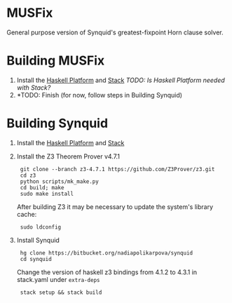 # MUSFix
General purpose version of Synquid's greatest-fixpoint Horn clause solver.

# Building MUSFix
1. Install the [Haskell Platform](https://www.haskell.org/platform/) and [Stack](https://docs.haskellstack.org/en/stable/README/#how-to-install) *TODO: Is Haskell Platform needed with Stack?*
2. *TODO: Finish (for now, follow steps in Building Synquid)

# Building Synquid
1. Install the [Haskell Platform](https://www.haskell.org/platform/) and [Stack](https://docs.haskellstack.org/en/stable/README/#how-to-install)
2. Install the Z3 Theorem Prover v4.7.1

        git clone --branch z3-4.7.1 https://github.com/Z3Prover/z3.git
        cd z3
        python scripts/mk_make.py
        cd build; make
        sudo make install
        
   After building Z3 it may be necessary to update the system's library cache:
   
        sudo ldconfig
    
3. Install Synquid

        hg clone https://bitbucket.org/nadiapolikarpova/synquid
        cd synquid
   
   Change the version of haskell z3 bindings from 4.1.2 to 4.3.1 in stack.yaml under `extra-deps`
   
        stack setup && stack build
